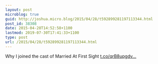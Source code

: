 ```yaml
---
layout: post
microblog: true
guid: http://joshua.micro.blog/2015/04/28/t592899281197113344.html
post_id: 38308
date: 2015-04-28T14:52:58+1100
lastmod: 2019-07-30T17:41:33+1100
type: post
url: /2015/04/28/t592899281197113344.html
---
```

Why I joined the cast of Married At First Sight [t.co/qrB8upgdv...](http://t.co/qrB8upgdvZ)
